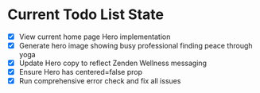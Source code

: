 <!-- DO NOT EDIT - Managed by todo_list tool -->
<!-- Updated: 2025-10-30T19:23:04.259Z -->

# Current Todo List State

- [x] View current home page Hero implementation
- [x] Generate hero image showing busy professional finding peace through yoga
- [x] Update Hero copy to reflect Zenden Wellness messaging
- [x] Ensure Hero has centered=false prop
- [x] Run comprehensive error check and fix all issues
